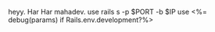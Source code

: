 heyy. 
Har Har mahadev.
use rails s -p $PORT -b $IP
use <%= debug(params) if Rails.env.development?%>